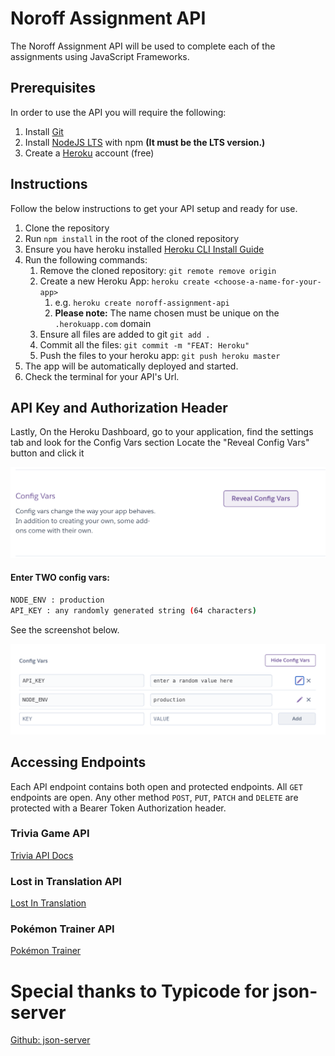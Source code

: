# Noroff Assignment API

The Noroff Assignment API will be used to complete each of the assignments using JavaScript Frameworks.

## Prerequisites
In order to use the API you will require the following:
1. Install [Git](https://git-scm.com/) 
2. Install [NodeJS LTS](https://nodejs.org/en/) with npm **(It must be the LTS version.)**
3. Create a [Heroku](https://www.heroku.com/) account (free)

## Instructions
Follow the below instructions to get your API setup and ready for use.

1. Clone the repository
2. Run `npm install` in the root of the cloned repository
3. Ensure you have heroku installed [Heroku CLI Install Guide](https://devcenter.heroku.com/articles/heroku-cli#download-and-install)
4. Run the following commands:
   1. Remove the cloned repository: `git remote remove origin`
   2. Create a new Heroku App: `heroku create <choose-a-name-for-your-app>`
      1. e.g. `heroku create noroff-assignment-api`
      2. **Please note:** The name chosen must be unique on the `.herokuapp.com` domain
   3. Ensure all files are added to git `git add .`
   4. Commit all the files: `git commit -m "FEAT: Heroku"`
   5. Push the files to your heroku app: `git push heroku master`
5. The app will be automatically deployed and started.
6. Check the terminal for your API's Url.

## API Key and Authorization Header

Lastly, On the Heroku Dashboard, go to your application, find the settings tab and look for the Config Vars section
Locate the "Reveal Config Vars" button and click it

![img.png](./docs/assets/config-vars.png)

#### **Enter TWO config vars:**
```bash
NODE_ENV : production
API_KEY : any randomly generated string (64 characters)
```
See the screenshot below.

![img.png](./docs/assets/config-vars-values.png)


## Accessing Endpoints

Each API endpoint contains both open and protected endpoints. All `GET` endpoints are open. Any other method `POST`, `PUT`, `PATCH` and `DELETE` are protected with a Bearer Token Authorization header.

### Trivia Game API
[Trivia API Docs](./docs/trivia.md)

### Lost in Translation API
[Lost In Translation](./docs/lost-in-translation.md)

### Pokémon Trainer API
[Pokémon Trainer](./docs/pokemon-trainer.md)

# Special thanks to Typicode for json-server

[Github: json-server](https://github.com/typicode/json-server)